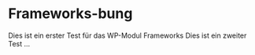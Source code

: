 # Frameworks-bung
Dies ist ein erster Test für das WP-Modul Frameworks 
Dies ist ein zweiter Test ...
